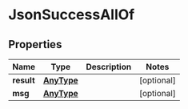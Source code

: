 
# JsonSuccessAllOf

## Properties
Name | Type | Description | Notes
------------ | ------------- | ------------- | -------------
**result** | [**AnyType**](.md) |  |  [optional]
**msg** | [**AnyType**](.md) |  |  [optional]



